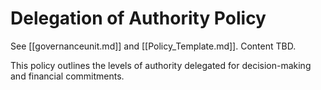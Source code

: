 # Delegation of Authority Policy

See [[governanceunit.md]] and [[Policy_Template.md]]. Content TBD.

This policy outlines the levels of authority delegated for decision-making and financial commitments. 